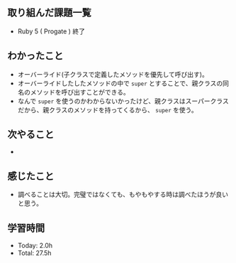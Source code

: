 ## 取り組んだ課題一覧
- Ruby 5 ( Progate ) 終了
## わかったこと
- オーバーライド(子クラスで定義したメソッドを優先して呼び出す)。
- オーバーライドしたしたメソッドの中で ```super``` とすることで、親クラスの同名のメソッドを呼び出すことができる。
- なんで ```super``` を使うのかわからないかったけど、親クラスはスーパークラスだから、親クラスのメソッドを持ってくるから、 ```super``` を使う。
## 次やること
- 
## 感じたこと
- 調べることは大切。完璧ではなくても、もやもやする時は調べたほうが良いと思う。
## 学習時間
- Today: 2.0h
- Total: 27.5h
